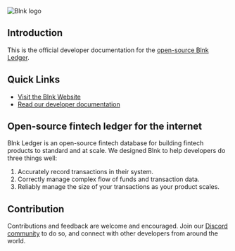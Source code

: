![Blnk logo](https://res.cloudinary.com/dmxizylxw/image/upload/v1719884842/blnk-github-logo_twgk1x.png)

## Introduction

This is the official developer documentation for the [open-source Blnk Ledger](https://github.com/blnkledger/blnk). 

## Quick Links
- [Visit the Blnk Website](https://blnkfinance.com)
- [Read our developer documentation](https://docs.blnkfinance.com)

## Open-source fintech ledger for the internet

Blnk Ledger is an open-source fintech database for building fintech products to standard and at scale. We designed Blnk to help developers do three things well:

1. Accurately record transactions in their system.
2. Correctly manage complex flow of funds and transaction data.
3. Reliably manage the size of your transactions as your product scales.

## Contribution

Contributions and feedback are welcome and encouraged. Join our [Discord community](https://discord.gg/7WNv94zPpx) to do so, and connect with other developers from around the world.
